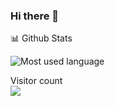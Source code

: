 ### Hi there 👋

 
 📊 Github Stats 

![Most used language](https://github-readme-stats.vercel.app/api?username=webvenky)
 
<p > 
  Visitor count<br>
  <img src="https://profile-counter.glitch.me/webvenky/count.svg" />
</p>

<!--
**webvenky/webvenky** is a ✨ _special_ ✨ repository because its `README.md` (this file) appears on your GitHub profile.

Here are some ideas to get you started:

- 🔭 I’m currently working on ...
- 🌱 I’m currently learning ...
- 👯 I’m looking to collaborate on ...
- 🤔 I’m looking for help with ...
- 💬 Ask me about ...
- 📫 How to reach me: ...
- 😄 Pronouns: ...
- ⚡ Fun fact: ...
-->
